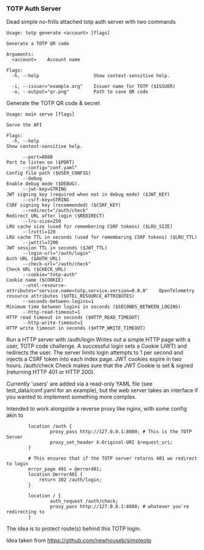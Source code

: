 ### TOTP Auth Server

Dead simple no-frills attached totp auth server with two commands
```
Usage: totp generate <account> [flags]

Generate a TOTP QR code

Arguments:
  <account>    Account name

Flags:
  -h, --help                    Show context-sensitive help.

  -i, --issuer="example.org"    Issuer name for TOTP ($ISSUER)
  -o, --output="qr.png"         Path to save QR code
```
Generate the TOTP QR code & secret


```
Usage: main serve [flags]

Serve the API

Flags:
  -h, --help                                                                  Show context-sensitive help.

      --port=8080                                                             Port to listen on ($PORT)
      --config="conf.yaml"                                                    Config file path ($USER_CONFIG)
      --debug                                                                 Enable debug mode ($DEBUG).
      --jwt-key=STRING                                                        JWT signing key (required when not in debug mode) ($JWT_KEY)
      --csrf-key=STRING                                                       CSRF signing key (recommended) ($CSRF_KEY)
      --redirect="/auth/check"                                                Redirect URL after login ($REDIRECT)
      --lru-size=250                                                          LRU cache size (used for remembering CSRF tokens) ($LRU_SIZE)
      --lruttl=120                                                            LRU cache TTL in seconds (used for remembering CSRF tokens) ($LRU_TTL)
      --jwtttl=7200                                                           JWT session TTL in seconds ($JWT_TTL)
      --login-url="/auth/login"                                               Auth URL ($AUTH_URL)
      --check-url="/auth/check"                                               Check URL ($CHECK_URL)
      --cookie="totp-auth"                                                    Cookie name ($COOKIE)
      --otel-resource-attributes="service.name=totp,service.version=0.0.0"    OpenTelemetry resource attributes ($OTEL_RESOURCE_ATTRIBUTES)
      --seconds-between-logins=1                                              Minimum time between logins in seconds ($SECONDS_BETWEEN_LOGINS)
      --http-read-timeout=1                                                   HTTP read timeout in seconds ($HTTP_READ_TIMEOUT)
      --http-write-timeout=1                                                  HTTP write timeout in seconds ($HTTP_WRITE_TIMEOUT)
```
Run a HTTP server with 
    /auth/login
        Writes out a simple HTTP page with a user, TOTP code challenge. A successful login sets a Cookie (JWT) and redirects the user. The server limits login attempts to 1 per second and injects a CSRF token into each index page. JWT cookies expire in two hours.
    /auth/check
        Check makes sure that the JWT Cookie is set & signed (returning HTTP 401 or HTTP 200).


Currently 'users' are added via a read-only YAML file (see test_data/conf.yaml for an example), but the web server takes an interface if you wanted to implement something more complex.


Intended to work alongside a reverse proxy like nginx, with some config akin to
```
        location /auth {
                proxy_pass http://127.0.0.1:8080; # This is the TOTP Server
                proxy_set_header X-Original-URI $request_uri;
        }

        # This ensures that if the TOTP server returns 401 we redirect to login
        error_page 401 = @error401;
        location @error401 {
            return 302 /auth/login;
        }

        location / {
                auth_request /auth/check;
                proxy_pass http://127.0.0.1:8888; # whatever you're redirecting to
        }
```
The idea is to protect route(s) behind this TOTP login.


Idea taken from https://github.com/newhouseb/simpleotp
